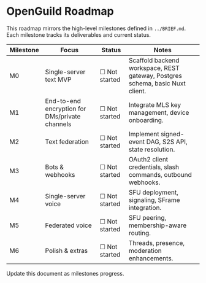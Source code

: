 # OpenGuild Roadmap

This roadmap mirrors the high-level milestones defined in `../BRIEF.md`. Each milestone tracks its deliverables and current status.

| Milestone | Focus                                          | Status        | Notes                                                                         |
| --------- | ---------------------------------------------- | ------------- | ----------------------------------------------------------------------------- |
| M0        | Single-server text MVP                         | ☐ Not started | Scaffold backend workspace, REST gateway, Postgres schema, basic Nuxt client. |
| M1        | End-to-end encryption for DMs/private channels | ☐ Not started | Integrate MLS key management, device onboarding.                              |
| M2        | Text federation                                | ☐ Not started | Implement signed-event DAG, S2S API, state resolution.                        |
| M3        | Bots & webhooks                                | ☐ Not started | OAuth2 client credentials, slash commands, outbound webhooks.                 |
| M4        | Single-server voice                            | ☐ Not started | SFU deployment, signaling, SFrame integration.                                |
| M5        | Federated voice                                | ☐ Not started | SFU peering, membership-aware routing.                                        |
| M6        | Polish & extras                                | ☐ Not started | Threads, presence, moderation enhancements.                                   |

Update this document as milestones progress.
